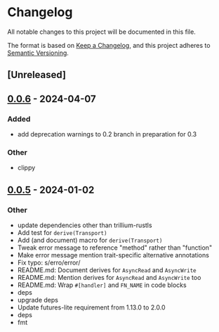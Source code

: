 # Changelog
All notable changes to this project will be documented in this file.

The format is based on [Keep a Changelog](https://keepachangelog.com/en/1.0.0/),
and this project adheres to [Semantic Versioning](https://semver.org/spec/v2.0.0.html).

## [Unreleased]

## [0.0.6](https://github.com/trillium-rs/trillium/compare/trillium-macros-v0.0.5...trillium-macros-v0.0.6) - 2024-04-07

### Added
- add deprecation warnings to 0.2 branch in preparation for 0.3

### Other
- clippy

## [0.0.5](https://github.com/trillium-rs/trillium/compare/trillium-macros-v0.0.4...trillium-macros-v0.0.5) - 2024-01-02

### Other
- update dependencies other than trillium-rustls
- Add test for `derive(Transport)`
- Add (and document) macro for `derive(Transport)`
- Tweak error message to reference "method" rather than "function"
- Make error message mention trait-specific alternative annotations
- Fix typo: s/erro/error/
- README.md: Document derives for `AsyncRead` and `AsyncWrite`
- README.md: Mention derives for `AsyncRead` and `AsyncWrite` too
- README.md: Wrap `#[handler]` and `FN_NAME` in code blocks
- deps
- upgrade deps
- Update futures-lite requirement from 1.13.0 to 2.0.0
- deps
- fmt
